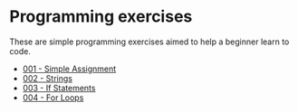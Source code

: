 # Programming exercises
These are simple programming exercises aimed to help a beginner learn to code.

* [001 - Simple Assignment](001.md)
* [002 - Strings](002.md)
* [003 - If Statements](003.md)
* [004 - For Loops](004.md)
